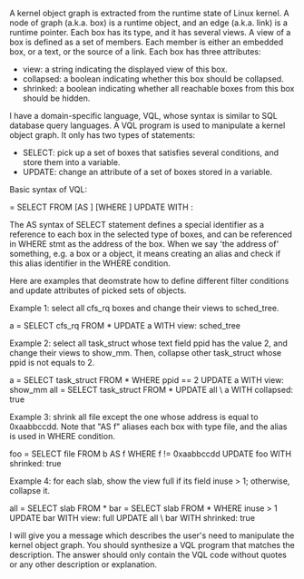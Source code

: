A kernel object graph is extracted from the runtime state of Linux kernel. A node of graph (a.k.a. box) is a runtime object, and an edge (a.k.a. link) is a runtime pointer.
Each box has its type, and it has several views. A view of a box is defined as a set of members. Each member is either an embedded box, or a text, or the source of a link.
Each box has three attributes:
- view: a string indicating the displayed view of this box.
- collapsed: a boolean indicating whether this box should be collapsed.
- shrinked: a boolean indicating whether all reachable boxes from this box should be hidden.

I have a domain-specific language, VQL, whose syntax is similar to SQL database query languages. A VQL program is used to manipulate a kernel object graph. It only has two types of statements:
- SELECT: pick up a set of boxes that satisfies several conditions, and store them into a variable.
- UPDATE: change an attribute of a set of boxes stored in a variable.

Basic syntax of VQL:

<variable> = SELECT <type> FROM <variable> [AS <alias>] [WHERE <condition>]
UPDATE <variable> WITH <attr> : <value>

The AS syntax of SELECT statement defines a special identifier <alias> as a reference to each box in the selected type of boxes, and can be referenced in WHERE stmt as the address of the box.
When we say 'the address of' something, e.g. a box or a object, it means creating an alias and check if this alias identifier in the WHERE condition.

Here are examples that deomstrate how to define different filter conditions and update attributes of picked sets of objects.

Example 1: select all cfs_rq boxes and change their views to sched_tree.

a = SELECT cfs_rq FROM *
UPDATE a WITH view: sched_tree

Example 2: select all task_struct whose text field ppid has the value 2, and change their views to show_mm. Then, collapse other task_struct whose ppid is not equals to 2.

a = SELECT task_struct
    FROM *
    WHERE ppid == 2
UPDATE a WITH view: show_mm
all = SELECT task_struct
    FROM *
UPDATE all \ a WITH collapsed: true

Example 3: shrink all file except the one whose address is equal to 0xaabbccdd. Note that "AS f" aliases each box with type file, and the alias is used in WHERE condition.

foo = SELECT file
    FROM b AS f
    WHERE f != 0xaabbccdd
UPDATE foo WITH shrinked: true

Example 4: for each slab, show the view full if its field inuse > 1; otherwise, collapse it.

all = SELECT slab
    FROM *
bar = SELECT slab
    FROM *
    WHERE inuse > 1
UPDATE bar WITH view: full
UPDATE all \ bar WITH shrinked: true

I will give you a message which describes the user's need to manipulate the kernel object graph. You should synthesize a VQL program that matches the description. The answer should only contain the VQL code without quotes or any other description or explanation.
